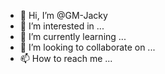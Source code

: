 - 👋 Hi, I’m @GM-Jacky
- 👀 I’m interested in ...
- 🌱 I’m currently learning ...
- 💞️ I’m looking to collaborate on ...
- 📫 How to reach me ...

<!---
GM-Jacky/GM-Jacky is a ✨ special ✨ repository because its `README.md` (this file) appears on your GitHub profile.
You can click the Preview link to take a look at your changes.
--->
